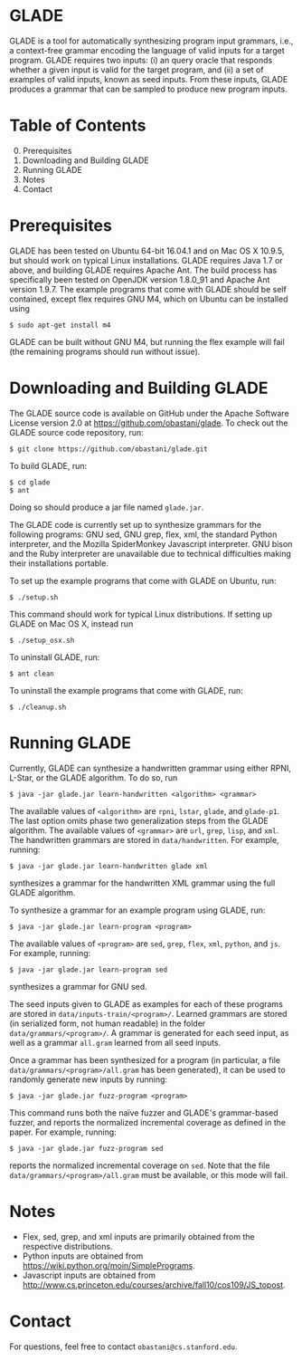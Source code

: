 GLADE
=====

GLADE is a tool for automatically synthesizing program input grammars, i.e., a context-free grammar encoding the language of valid inputs for a target program. GLADE requires two inputs: (i) an query oracle that responds whether a given input is valid for the target program, and (ii) a set of examples of valid inputs, known as seed inputs. From these inputs, GLADE produces a grammar that can be sampled to produce new program inputs.

Table of Contents
=====
0. Prerequisites
1. Downloading and Building GLADE
2. Running GLADE
3. Notes
4. Contact

Prerequisites
=====

GLADE has been tested on Ubuntu 64-bit 16.04.1 and on Mac OS X 10.9.5, but should work on typical Linux installations. GLADE requires Java 1.7 or above, and building GLADE requires Apache Ant. The build process has specifically been tested on OpenJDK version 1.8.0_91 and Apache Ant version 1.9.7. The example programs that come with GLADE should be self contained, except flex requires GNU M4, which on Ubuntu can be installed using

    $ sudo apt-get install m4

GLADE can be built without GNU M4, but running the flex example will fail (the remaining programs should run without issue).

Downloading and Building GLADE
=====

The GLADE source code is available on GitHub under the Apache Software License version 2.0 at https://github.com/obastani/glade. To check out the GLADE source code repository, run:

    $ git clone https://github.com/obastani/glade.git

To build GLADE, run:

    $ cd glade
    $ ant

Doing so should produce a jar file named `glade.jar`.

The GLADE code is currently set up to synthesize grammars for the following programs: GNU sed, GNU grep, flex, xml, the standard Python interpreter, and the Mozilla SpiderMonkey Javascript interpreter. GNU bison and the Ruby interpreter are unavailable due to technical difficulties making their installations portable.

To set up the example programs that come with GLADE on Ubuntu, run:

    $ ./setup.sh

This command should work for typical Linux distributions. If setting up GLADE on Mac OS X, instead run

    $ ./setup_osx.sh

To uninstall GLADE, run:

    $ ant clean
    
To uninstall the example programs that come with GLADE, run:

    $ ./cleanup.sh

Running GLADE
=====

Currently, GLADE can synthesize a handwritten grammar using either RPNI, L-Star, or the GLADE algorithm. To do so, run

    $ java -jar glade.jar learn-handwritten <algorithm> <grammar>

The available values of `<algorithm>` are `rpni`, `lstar`, `glade`, and `glade-p1`. The last option omits phase two generalization steps from the GLADE algorithm. The available values of `<grammar>` are `url`, `grep`, `lisp`, and `xml`. The handwritten grammars are stored in `data/handwritten`. For example, running:

    $ java -jar glade.jar learn-handwritten glade xml

synthesizes a grammar for the handwritten XML grammar using the full GLADE algorithm.

To synthesize a grammar for an example program using GLADE, run:

    $ java -jar glade.jar learn-program <program>

The available values of `<program>` are `sed`, `grep`, `flex`, `xml`, `python`, and `js`. For example, running:

    $ java -jar glade.jar learn-program sed

synthesizes a grammar for GNU sed.

The seed inputs given to GLADE as examples for each of these programs are stored in `data/inputs-train/<program>/`. Learned grammars are stored (in serialized form, not human readable) in the folder `data/grammars/<program>/`. A grammar is generated for each seed input, as well as a grammar `all.gram` learned from all seed inputs.

Once a grammar has been synthesized for a program (in particular, a file `data/grammars/<program>/all.gram` has been generated), it can be used to randomly generate new inputs by running:

    $ java -jar glade.jar fuzz-program <program>

This command runs both the naïve fuzzer and GLADE's grammar-based fuzzer, and reports the normalized incremental coverage as defined in the paper. For example, running:

    $ java -jar glade.jar fuzz-program sed

reports the normalized incremental coverage on `sed`. Note that the file `data/grammars/<program>/all.gram` must be available, or this mode will fail.

Notes
=====

- Flex, sed, grep, and xml inputs are primarily obtained from the respective distributions.
- Python inputs are obtained from https://wiki.python.org/moin/SimplePrograms.
- Javascript inputs are obtained from http://www.cs.princeton.edu/courses/archive/fall10/cos109/JS_topost.

Contact
=====

For questions, feel free to contact `obastani@cs.stanford.edu`.
